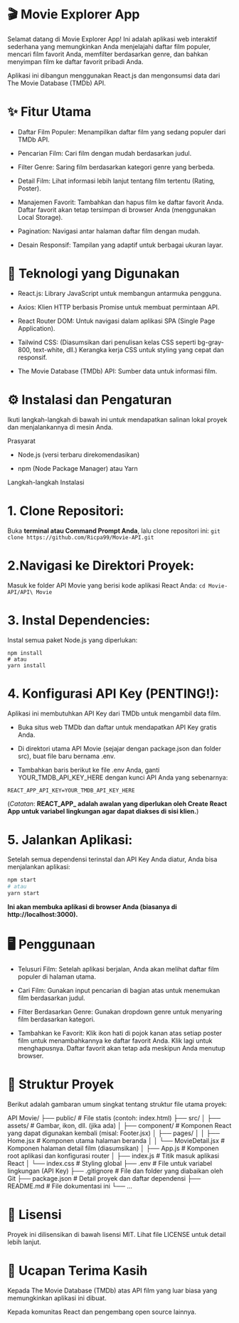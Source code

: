# 🎬  Movie Explorer App
Selamat datang di Movie Explorer App! Ini adalah aplikasi web interaktif sederhana yang memungkinkan Anda menjelajahi daftar film populer, mencari film favorit Anda, memfilter berdasarkan genre, dan bahkan menyimpan film ke daftar favorit pribadi Anda.

Aplikasi ini dibangun menggunakan React.js dan mengonsumsi data dari The Movie Database (TMDb) API.

# ✨  Fitur Utama
- Daftar Film Populer: Menampilkan daftar film yang sedang populer dari TMDb API.

- Pencarian Film: Cari film dengan mudah berdasarkan judul.

- Filter Genre: Saring film berdasarkan kategori genre yang berbeda.

- Detail Film: Lihat informasi lebih lanjut tentang film tertentu (Rating, Poster).

- Manajemen Favorit: Tambahkan dan hapus film ke daftar favorit Anda. Daftar favorit akan tetap tersimpan di browser Anda (menggunakan Local Storage).

- Pagination: Navigasi antar halaman daftar film dengan mudah.

- Desain Responsif: Tampilan yang adaptif untuk berbagai ukuran layar.

# 🚀 Teknologi yang Digunakan
- React.js: Library JavaScript untuk membangun antarmuka pengguna.

- Axios: Klien HTTP berbasis Promise untuk membuat permintaan API.

- React Router DOM: Untuk navigasi dalam aplikasi SPA (Single Page Application).

- Tailwind CSS: (Diasumsikan dari penulisan kelas CSS seperti bg-gray-800, text-white, dll.) Kerangka kerja CSS untuk styling yang cepat dan responsif.

- The Movie Database (TMDb) API: Sumber data untuk informasi film.

# ⚙️ Instalasi dan Pengaturan
Ikuti langkah-langkah di bawah ini untuk mendapatkan salinan lokal proyek dan menjalankannya di mesin Anda.

Prasyarat
- Node.js (versi terbaru direkomendasikan)

- npm (Node Package Manager) atau Yarn

Langkah-langkah Instalasi
# 1. Clone Repositori:
Buka **terminal atau Command Prompt Anda**, lalu clone repositori ini:
``
git clone https://github.com/Ricpa99/Movie-API.git
``

# 2.Navigasi ke Direktori Proyek:
Masuk ke folder API Movie yang berisi kode aplikasi React Anda:
``
cd Movie-API/API\ Movie
``

# 3. Instal Dependencies:
Instal semua paket Node.js yang diperlukan:
```
npm install
# atau
yarn install
```

# 4. Konfigurasi API Key (PENTING!):
Aplikasi ini membutuhkan API Key dari TMDb untuk mengambil data film.

- Buka situs web TMDb dan daftar untuk mendapatkan API Key gratis Anda.

- Di direktori utama API Movie (sejajar dengan package.json dan folder src), buat file baru bernama .env.

- Tambahkan baris berikut ke file .env Anda, ganti YOUR_TMDB_API_KEY_HERE dengan kunci API Anda yang sebenarnya:
```
REACT_APP_API_KEY=YOUR_TMDB_API_KEY_HERE
```
(_Catatan_: **REACT_APP_ adalah awalan yang diperlukan oleh Create React App untuk variabel lingkungan agar dapat diakses di sisi klien.**)

# 5. Jalankan Aplikasi:
Setelah semua dependensi terinstal dan API Key Anda diatur, Anda bisa menjalankan aplikasi:
```bash
npm start
# atau
yarn start
```

**Ini akan membuka aplikasi di browser Anda (biasanya di http://localhost:3000).**

#  🖥️ Penggunaan
- Telusuri Film: Setelah aplikasi berjalan, Anda akan melihat daftar film populer di halaman utama.

- Cari Film: Gunakan input pencarian di bagian atas untuk menemukan film berdasarkan judul.

- Filter Berdasarkan Genre: Gunakan dropdown genre untuk menyaring film berdasarkan kategori.

- Tambahkan ke Favorit: Klik ikon hati di pojok kanan atas setiap poster film untuk menambahkannya ke daftar favorit Anda. Klik lagi untuk menghapusnya. Daftar favorit akan tetap ada meskipun Anda menutup browser.

# 📂 Struktur Proyek
Berikut adalah gambaran umum singkat tentang struktur file utama proyek:

API Movie/
├── public/                  # File statis (contoh: index.html)
├── src/
│   ├── assets/              # Gambar, ikon, dll. (jika ada)
│   ├── component/           # Komponen React yang dapat digunakan kembali (misal: Footer.jsx)
│   ├── pages/
│   │   ├── Home.jsx         # Komponen utama halaman beranda
│   │   └── MovieDetail.jsx  # Komponen halaman detail film (diasumsikan)
│   ├── App.js               # Komponen root aplikasi dan konfigurasi router
│   ├── index.js             # Titik masuk aplikasi React
│   └── index.css            # Styling global
├── .env                     # File untuk variabel lingkungan (API Key)
├── .gitignore               # File dan folder yang diabaikan oleh Git
├── package.json             # Detail proyek dan daftar dependensi
├── README.md                # File dokumentasi ini
└── ...

# 📄 Lisensi
Proyek ini dilisensikan di bawah lisensi MIT. Lihat file LICENSE untuk detail lebih lanjut.

# 🙏 Ucapan Terima Kasih
Kepada The Movie Database (TMDb) atas API film yang luar biasa yang memungkinkan aplikasi ini dibuat.

Kepada komunitas React dan pengembang open source lainnya.
